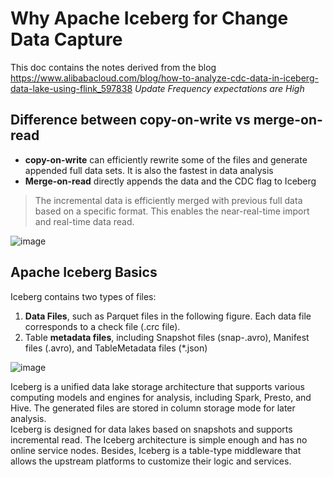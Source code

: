 # Why Apache Iceberg for Change Data Capture

This doc contains the notes derived from the blog https://www.alibabacloud.com/blog/how-to-analyze-cdc-data-in-iceberg-data-lake-using-flink_597838
_Update Frequency expectations are High_

## Difference between copy-on-write vs merge-on-read

* __copy-on-write__ can efficiently rewrite some of the files and generate appended full data sets. It is also the fastest in data analysis
* __Merge-on-read__ directly appends the data and the CDC flag to Iceberg

> The incremental data is efficiently merged with previous full data based on a specific format. This enables the near-real-time import and real-time data read.


![image](https://user-images.githubusercontent.com/7579608/123259519-d5435300-d4f4-11eb-8e43-9f7c0db7420b.png)


## Apache Iceberg Basics

Iceberg contains two types of files: 
1. __Data Files__, such as Parquet files in the following figure. Each data file corresponds to a check file (.crc file). 
2. Table __metadata files__, including Snapshot files (snap-.avro), Manifest files (.avro), and TableMetadata files (*.json)

![image](https://user-images.githubusercontent.com/7579608/123260510-ef316580-d4f5-11eb-9805-b44a471377c7.png)

Iceberg is a unified data lake storage architecture that supports various computing models and engines for analysis, including Spark, Presto, and Hive. The generated files are stored in column storage mode for later analysis.  
Iceberg is designed for data lakes based on snapshots and supports incremental read. The Iceberg architecture is simple enough and has no online service nodes. Besides, Iceberg is a table-type middleware that allows the upstream platforms to customize their logic and services.
